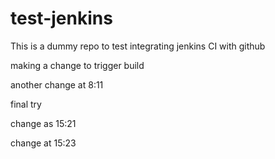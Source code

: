 # test-jenkins

This is a dummy repo to test integrating jenkins CI with github

making a change to trigger build

another change at 8:11

final try

change as 15:21

change at 15:23
